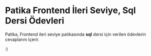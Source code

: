 # Patika Frontend İleri Seviye, Sql Dersi Ödevleri

Patika, Frontend ileri seviye patikasında **sql** dersi için verilen ödevlerin cevaplarını içerir.

:)